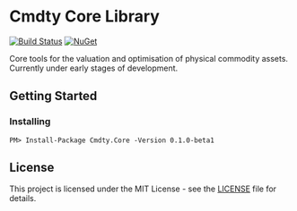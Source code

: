 # Cmdty Core Library
[![Build Status](https://dev.azure.com/cmdty/github/_apis/build/status/cmdty.core?branchName=master)](https://dev.azure.com/cmdty/github/_build/latest?definitionId=3&branchName=master)
[![NuGet](https://img.shields.io/nuget/v/cmdty.core.svg)](https://www.nuget.org/packages/Cmdty.Core/)

Core tools for the valuation and optimisation of physical commodity assets. Currently under early stages of development.

## Getting Started

### Installing

```
PM> Install-Package Cmdty.Core -Version 0.1.0-beta1
```

## License

This project is licensed under the MIT License - see the [LICENSE](LICENSE) file for details.
